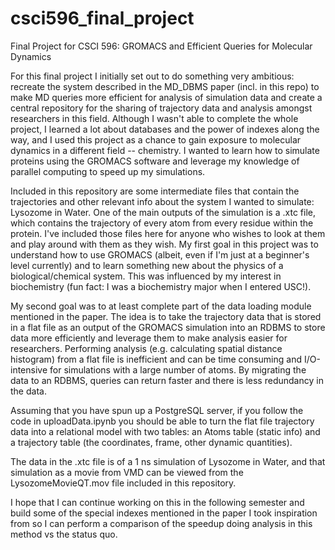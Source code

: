 # csci596_final_project
Final Project for CSCI 596: GROMACS and Efficient Queries for Molecular Dynamics

For this final project I initially set out to do something very ambitious: recreate the system described in the MD_DBMS paper (incl. in this repo) to make MD queries more efficient for analysis of simulation data and create a central repository for the sharing of trajectory data and analysis amongst researchers in this field. Although I wasn't able to complete the whole project, I learned a lot about databases and the power of indexes along the way, and I used this project as a chance to gain exposure to molecular dynamics in a different field -- chemistry. I wanted to learn how to simulate proteins using the GROMACS software and leverage my knowledge of parallel computing to speed up my simulations. 

Included in this repository are some intermediate files that contain the trajectories and other relevant info about the system I wanted to simulate: Lysozome in Water. One of the main outputs of the simulation is a .xtc file, which contains the trajectory of every atom from every residue within the protein. I've included those files here for anyone who wishes to look at them and play around with them as they wish. My first goal in this project was to understand how to use GROMACS (albeit, even if I'm just at a beginner's level currently) and to learn something new about the physics of a biological/chemical system. This was influenced by my interest in biochemistry (fun fact: I was a biochemistry major when I entered USC!). 

My second goal was to at least complete part of the data loading module mentioned in the paper. The idea is to take the trajectory data that is stored in a flat file as an output of the GROMACS simulation into an RDBMS to store data more efficiently and leverage them to make analysis easier for researchers. Performing analysis (e.g. calculating spatial distance histogram) from a flat file is inefficient and can be time consuming and I/O-intensive for simulations with a large number of atoms. By migrating the data to an RDBMS, queries can return faster and there is less redundancy in the data. 

Assuming that you have spun up a PostgreSQL server, if you follow the code in uploadData.ipynb you should be able to turn the flat file trajectory data into a relational model with two tables: an Atoms table (static info) and a trajectory table (the coordinates, frame, other dynamic quantities). 

The data in the .xtc file is of a 1 ns simulation of Lysozome in Water, and that simulation as a movie from VMD can be viewed from the LysozomeMovieQT.mov file included in this repository. 

I hope that I can continue working on this in the following semester and build some of the special indexes mentioned in the paper I took inspiration from so I can perform a comparison of the speedup doing analysis in this method vs the status quo.
